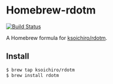 # Homebrew-rdotm

[![Build Status](https://travis-ci.org/ksoichiro/homebrew-rdotm.svg)](https://travis-ci.org/ksoichiro/homebrew-rdotm)

A Homebrew formula for [ksoichiro/rdotm](https://github.com/ksoichiro/rdotm).

## Install

```sh
$ brew tap ksoichiro/rdotm
$ brew install rdotm
```
